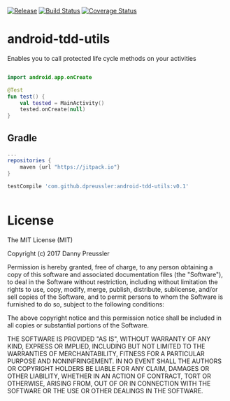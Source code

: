 [![Release](https://jitpack.io/v/dpreussler/android-tdd-utils.svg)](https://jitpack.io/#dpreussler/android-tdd-utils) [![Build Status](https://travis-ci.org/dpreussler/android-tdd-utils.svg?branch=master)](https://travis-ci.org/dpreussler/android-tdd-utils) [![Coverage Status](https://coveralls.io/repos/github/dpreussler/android-tdd-utils/badge.svg)](https://coveralls.io/github/dpreussler/android-tdd-utils)


# android-tdd-utils


Enables you to call protected life cycle methods on your activities


```kotlin

import android.app.onCreate

@Test
fun test() {
    val tested = MainActivity()
    tested.onCreate(null)
}

```

Gradle
------

```groovy
...
repositories {
    maven {url "https://jitpack.io"}
}

testCompile 'com.github.dpreussler:android-tdd-utils:v0.1'
 
```



License
=======

The MIT License (MIT)

Copyright (c) 2017 Danny Preussler

Permission is hereby granted, free of charge, to any person obtaining a copy
of this software and associated documentation files (the "Software"), to deal
in the Software without restriction, including without limitation the rights
to use, copy, modify, merge, publish, distribute, sublicense, and/or sell
copies of the Software, and to permit persons to whom the Software is
furnished to do so, subject to the following conditions:

The above copyright notice and this permission notice shall be included in all
copies or substantial portions of the Software.

THE SOFTWARE IS PROVIDED "AS IS", WITHOUT WARRANTY OF ANY KIND, EXPRESS OR
IMPLIED, INCLUDING BUT NOT LIMITED TO THE WARRANTIES OF MERCHANTABILITY,
FITNESS FOR A PARTICULAR PURPOSE AND NONINFRINGEMENT. IN NO EVENT SHALL THE
AUTHORS OR COPYRIGHT HOLDERS BE LIABLE FOR ANY CLAIM, DAMAGES OR OTHER
LIABILITY, WHETHER IN AN ACTION OF CONTRACT, TORT OR OTHERWISE, ARISING FROM,
OUT OF OR IN CONNECTION WITH THE SOFTWARE OR THE USE OR OTHER DEALINGS IN THE
SOFTWARE.
